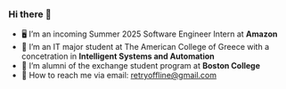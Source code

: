 ### Hi there 👋

- 🖥️ I’m an incoming Summer 2025 Software Engineer Intern at **Amazon**
- 🏫 I’m an IT major student at The American College of Greece with a concetration in **Intelligent Systems and Automation**
- 🌱 I’m alumni of the exchange student program at **Boston College**
- 💬 How to reach me via email: retryoffline@gmail.com
